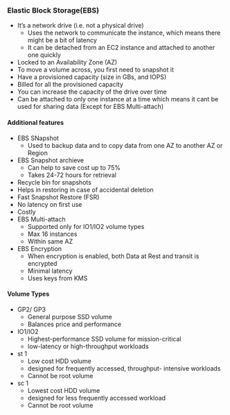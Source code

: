 ### Elastic Block Storage(EBS)
 - It’s a network drive (i.e. not a physical drive)
   - Uses the network to communicate the instance, which means there might be a bit of latency
   - It can be detached from an EC2 instance and attached to another one quickly
- Locked to an Availability Zone (AZ)
- To move a volume across, you first need to snapshot it
- Have a provisioned capacity (size in GBs, and IOPS)
- Billed for all the provisioned capacity
- You can increase the capacity of the drive over time
- Can be attached to only one instance at a time which means it cant be used for sharing data (Except for EBS Multi-attach)


#### Additional features
- EBS SNapshot
  - Used to backup data and to copy data from one AZ to another AZ or Region
- EBS Snapshot archieve
  - Can help to save cost up to 75%
  - Takes 24-72 hours for retrieval
-  Recycle bin for snapshots
  - Helps in restoring in case of accidental deletion
-  Fast Snapshot Restore (FSR)
  - No latency on first use
  - Costly    
- EBS Multi-attach
  - Supported only for IO1/IO2 volume types
  - Max 16 instances
  - Within same AZ
- EBS Encryption
  - When encryption is enabled, both Data at Rest and transit is encrypted
  - Minimal latency
  - Uses keys from KMS  

#### Volume Types
- GP2/ GP3 
  - General purpose SSD volume  
  - Balances price and performance 
- IO1/IO2
  - Highest-performance SSD volume for mission-critical 
  - low-latency or high-throughput workloads
- st 1
  - Low cost HDD volume
  -  designed for frequently accessed, throughput- intensive workloads
  -  Cannot be root volume
- sc 1
  - Lowest cost HDD volume
  - designed for less frequently accessed workload
  - Cannot be root volume
